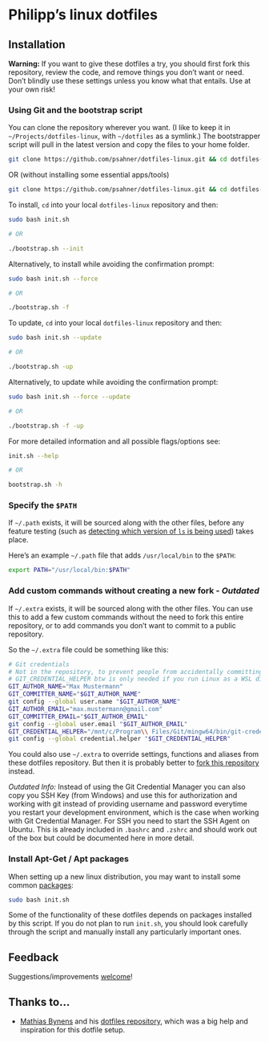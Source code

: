 # Philipp’s linux dotfiles

## Installation

**Warning:** If you want to give these dotfiles a try, you should first fork this repository, review the code, and remove things you don’t want or need. Don’t blindly use these settings unless you know what that entails. Use at your own risk!

### Using Git and the bootstrap script

You can clone the repository wherever you want. (I like to keep it in `~/Projects/dotfiles-linux`, with `~/dotfiles` as a symlink.) The bootstrapper script will pull in the latest version and copy the files to your home folder.

```bash
git clone https://github.com/psahner/dotfiles-linux.git && cd dotfiles-linux && sudo bash init.sh
```

OR (without installing some essential apps/tools)

```bash
git clone https://github.com/psahner/dotfiles-linux.git && cd dotfiles-linux && ./bootstrap.sh --init
```

To install, `cd` into your local `dotfiles-linux` repository and then:

```bash
sudo bash init.sh

# OR

./bootstrap.sh --init
```

Alternatively, to install while avoiding the confirmation prompt:

```bash
sudo bash init.sh --force

# OR

./bootstrap.sh -f
```

To update, `cd` into your local `dotfiles-linux` repository and then:

```bash
sudo bash init.sh --update

# OR

./bootstrap.sh -up
```

Alternatively, to update while avoiding the confirmation prompt:

```bash
sudo bash init.sh --force --update

# OR

./bootstrap.sh -f -up
```

For more detailed information and all possible flags/options see:

```bash
init.sh --help

# OR

bootstrap.sh -h
```

### Specify the `$PATH`

If `~/.path` exists, it will be sourced along with the other files, before any feature testing (such as [detecting which version of `ls` is being used](https://github.com/mathiasbynens/dotfiles/blob/aff769fd75225d8f2e481185a71d5e05b76002dc/.aliases#L21-L26)) takes place.

Here’s an example `~/.path` file that adds `/usr/local/bin` to the `$PATH`:

```bash
export PATH="/usr/local/bin:$PATH"
```

### Add custom commands without creating a new fork - *Outdated*

If `~/.extra` exists, it will be sourced along with the other files. You can use this to add a few custom commands without the need to fork this entire repository, or to add commands you don’t want to commit to a public repository.

So the `~/.extra` file could be something like this:

```bash
# Git credentials
# Not in the repository, to prevent people from accidentally committing under a hardcoded credentials in .gitconfig
# GIT_CREDENTIAL_HELPER btw is only needed if you run Linux as a WSL distribution
GIT_AUTHOR_NAME="Max Mustermann"
GIT_COMMITTER_NAME="$GIT_AUTHOR_NAME"
git config --global user.name "$GIT_AUTHOR_NAME"
GIT_AUTHOR_EMAIL="max.mustermann@gmail.com"
GIT_COMMITTER_EMAIL="$GIT_AUTHOR_EMAIL"
git config --global user.email "$GIT_AUTHOR_EMAIL"
GIT_CREDENTIAL_HELPER="/mnt/c/Program\\ Files/Git/mingw64/bin/git-credential-manager-core.exe"
git config --global credential.helper "$GIT_CREDENTIAL_HELPER"
```

You could also use `~/.extra` to override settings, functions and aliases from these dotfiles repository. But then it is probably better to [fork this repository](https://github.com/psahner/dotfiles-linux/fork) instead.

*Outdated Info:*
Instead of using the Git Credential Manager you can also copy you SSH Key (from Windows) and use this for authorization and working with git instead of providing username and password everytime you restart your development environment, which is the case when working with Git Credential Manager. For SSH you need to start the SSH Agent on Ubuntu. This is already included in `.bashrc` and `.zshrc` and should work out of the box but could be documented here in more detail.

### Install Apt-Get / Apt packages

When setting up a new linux distribution, you may want to install some common [packages](https://packages.ubuntu.com/):

```bash
sudo bash init.sh
```

Some of the functionality of these dotfiles depends on packages installed by this script. If you do not plan to run `init.sh`, you should look carefully through the script and manually install any particularly important ones.

## Feedback

Suggestions/improvements
[welcome](https://github.com/psahner/dotfiles-linux/issues)!

## Thanks to…

* [Mathias Bynens](https://mathiasbynens.be/) and his [dotfiles repository](https://github.com/mathiasbynens/dotfiles), which was a big help and inspiration for this dotfile setup.
